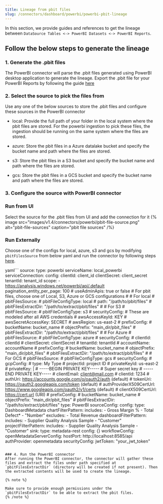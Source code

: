```yaml
---
title: Lineage from pbit files
slug: /connectors/dashboard/powerbi/powerbi-pbit-lineage
---
```


In this section, we provide guides and references to get the lineage between `DataSource Tables <-> PowerBI Datasets <-> PowerBI Reports`.

## Follow the below steps to generate the lineage

### 1. Generate the .pbit files
The PowerBI connector will parse the .pbit files generated using PowerBI desktop application to generate the lineage.
Export the .pbit file for your PowerBI Reports by following the guide [here](https://learn.microsoft.com/en-us/power-bi/create-reports/desktop-templates#creating-report-templates)

### 2. Select the source to pick the files from
Use any one of the below sources to store the .pbit files and configure these sources in the PowerBI connector

- local: Provide the full path of your folder in the local system where the pbit files are stored. For the powerbi ingestion to pick these files, the ingestion should be running on the same system where the files are stored.

- azure: Store the pbit files in a Azure datalake bucket and specify the bucket name and path where the files are stored.

- s3: Store the pbit files in a S3 bucket and specify the bucket name and path where the files are stored.

- gcs: Store the pbit files in a GCS bucket and specify the bucket name and path where the files are stored.

### 3. Configure the source with PowerBI connector
### Run from UI
Select the source for the .pbit files from UI and add the connection for it
{% image
  src="images/v1.4/connectors/powerbi/pbit-file-source.png"
  alt="pbit-file-sources"
  caption="pbit file sources"
 /%}

 ### Run Externally

Choose one of the configs for local, azure, s3 and gcs by modifying `pbitFilesSource` from below yaml and run the connector by following steps [here](/connectors/dashboard/powerbi/yaml).

yaml```
source:
  type: powerbi
  serviceName: local_powerbi
  serviceConnection:
    config:
      clientId: client_id
      clientSecret: client_secret
      tenantId: tenant_id
      scope:
        - https://analysis.windows.net/powerbi/api/.default
      pagination_entity_per_page: 100
      # useAdminApis: true or false
      # For pbit files, choose one of Local, S3, Azure or GCS configurations
      # # For local
      # pbitFilesSource:
      #   pbitFileConfigType: local
      #   path: "/path/to/pbit/files"
      #   pbitFilesExtractDir: "/path/to/extract/pbit/files"
      # # For S3
      # pbitFilesSource:
      #   pbitFileConfigType: s3
      #   securityConfig:  # These are modeled after all AWS credentials
      #     awsAccessKeyId: KEY
      #     awsSecretAccessKey: SECRET
      #     awsRegion: us-east-2
      #   prefixConfig:
      #     bucketName: bucket_name
      #     objectPrefix: "main_dir/pbit_files"
      #   pbitFilesExtractDir: "/path/to/extract/pbit/files"
      # # For Azure
      # pbitFilesSource:
      #   pbitFileConfigType: azure
      #   securityConfig:
      #     clientId: clientId
      #     clientSecret: clientSecret
      #     tenantId: tenantId
      #     accountName: accountName
      #   prefixConfig:
      #     bucketName: bucket_name
      #     objectPrefix: "main_dir/pbit_files"
      #   pbitFilesExtractDir: "/path/to/extract/pbit/files"
      # # For GCS
      # pbitFilesSource:
      #   pbitFileConfigType: gcs
      #   securityConfig:
      #     gcpConfig:
      #       type: My Type
      #       projectId: project ID
      #       privateKeyId: us-east-2
      #       privateKey: |
      #         -----BEGIN PRIVATE KEY-----
      #         Super secret key
      #         -----END PRIVATE KEY-----
      #       clientEmail: client@mail.com
      #       clientId: 1234
      #       authUri: https://accounts.google.com/o/oauth2/auth (default)
      #       tokenUri: https://oauth2.googleapis.com/token (default)
      #       authProviderX509CertUrl: https://www.googleapis.com/oauth2/v1/certs (default)
      #       clientX509CertUrl: https://cert.url (URI)
      #   prefixConfig:
      #     bucketName: bucket_name
      #     objectPrefix: "main_dir/pbit_files"
      #   pbitFilesExtractDir: "/path/to/extract/pbit/files"
      type: PowerBI
  sourceConfig:
    config:
      type: DashboardMetadata
      chartFilterPattern:
        includes:
          - Gross Margin %
          - Total Defect*
          - "Number"
        excludes:
          - Total Revenue
      dashboardFilterPattern:
        includes:
          - Supplier Quality Analysis Sample
          - "Customer"
      projectFilterPattern:
        includes:
          - Supplier Quality Analysis Sample
          - "Customer"
sink:
  type: metadata-rest
  config: {}
workflowConfig:
  openMetadataServerConfig:
    hostPort: http://localhost:8585/api
    authProvider: openmetadata
    securityConfig:
      jwtToken: "your_jwt_token"
```

### 4. Run the PowerBI connector
After running the PowerBI connector, the connector will gather these files and extract the files under path specified at `pbitFilesExtractDir` (directory will be created if not present). Then the extracted contents will be used to create the lineage.

{% note %} 

Make sure to provide enough permissions under the `pbitFilesExtractDir` to be able to extract the pbit files.
{% /note %}

